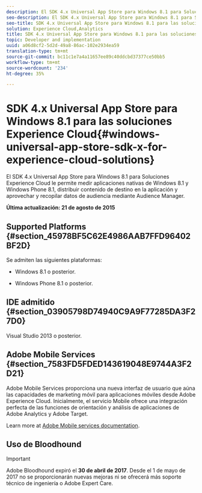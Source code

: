 ```yaml
---
description: El SDK 4.x Universal App Store para Windows 8.1 para Soluciones Experience Cloud le permite medir aplicaciones nativas de Windows 8.1 y Windows Phone 8.1, entregar contenido de destino en la aplicación y aprovechar y recopilar datos de audiencia mediante Audience Manager.
seo-description: El SDK 4.x Universal App Store para Windows 8.1 para Soluciones Experience Cloud le permite medir aplicaciones nativas de Windows 8.1 y Windows Phone 8.1, entregar contenido de destino en la aplicación y aprovechar y recopilar datos de audiencia mediante Audience Manager.
seo-title: SDK 4.x Universal App Store para Windows 8.1 para las soluciones Experience Cloud
solution: Experience Cloud,Analytics
title: SDK 4.x Universal App Store para Windows 8.1 para las soluciones Experience Cloud
topic: Developer and implementation
uuid: a06d8cf2-5d2d-49a8-86ac-102e2934ea59
translation-type: tm+mt
source-git-commit: bc11c1e7a4a11657ee89c40ddcbd37377ce50bb5
workflow-type: tm+mt
source-wordcount: '234'
ht-degree: 35%

---
```



# SDK 4.x Universal App Store para Windows 8.1 para las soluciones Experience Cloud{#windows-universal-app-store-sdk-x-for-experience-cloud-solutions}

El SDK 4.x Universal App Store para Windows 8.1 para Soluciones Experience Cloud le permite medir aplicaciones nativas de Windows 8.1 y Windows Phone 8.1, distribuir contenido de destino en la aplicación y aprovechar y recopilar datos de audiencia mediante Audience Manager.

**Última actualización: 21 de agosto de 2015**

## Supported Platforms {#section_45978BF5C62E4986AAB7FFD96402BF2D}

Se admiten las siguientes plataformas:

* Windows 8.1 o posterior.

* Windows Phone 8.1 o posterior.

## IDE admitido {#section_03905798D74940C9A9F77285DA3F27D0}

Visual Studio 2013 o posterior.

## Adobe Mobile Services {#section_7583FD5FDED143619048E9744A3F2D21}

Adobe Mobile Services proporciona una nueva interfaz de usuario que aúna las capacidades de marketing móvil para aplicaciones móviles desde Adobe Experience Cloud. Inicialmente, el servicio Mobile ofrece una integración perfecta de las funciones de orientación y análisis de aplicaciones de Adobe Analytics y Adobe Target.

Learn more at [Adobe Mobile services documentation](/help/using/home.md).

## Uso de Bloodhound

>[!IMPORTANT]
>
>Adobe Bloodhound expiró el **30 de abril de 2017**. Desde el 1 de mayo de 2017 no se proporcionarán nuevas mejoras ni se ofrecerá más soporte técnico de ingeniería o Adobe Expert Care.
